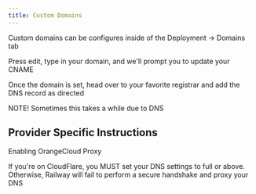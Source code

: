 ```yaml
---
title: Custom Domains
---
```


Custom domains can be configures inside of the Deployment -> Domains tab

Press edit, type in your domain, and we'll prompt you to update your CNAME

<NextImage  src="/images/domain.png" 
            alt="Screenshot of Custom Domain"
            layout="responsive"
            width={1205} 
            height={901}
            quality={100} />

Once the domain is set, head over to your favorite registrar and add the DNS record as directed

NOTE! Sometimes this takes a while due to DNS

## Provider Specific Instructions

Enabling OrangeCloud Proxy

If you're on CloudFlare, you MUST set your DNS settings to full or above. Otherwise, Railway will fail to perform a secure handshake and proxy your DNS

<NextImage  src="/images/cloudflare.png" 
            alt="Screenshot of Custom Domain"
            layout="responsive"
            width={1205} 
            height={901}
            quality={100} />


